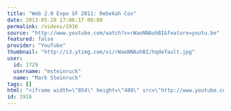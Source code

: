 ```yaml
---
title: "Web 2.0 Expo SF 2011: Rebekah Cox"
date: 2013-05-28 17:06:17 00:00
permalink: /videos/1916
source: "http://www.youtube.com/watch?v=rWaoNNAuhBI&feature=youtu.be"
featured: false
provider: "YouTube"
thumbnail: "http://i3.ytimg.com/vi/rWaoNNAuhBI/hqdefault.jpg"
user:
  id: 1729
  username: "msteinruck"
  name: "Mark Steinruck"
tags: []
html: "<iframe width=\"854\" height=\"480\" src=\"http://www.youtube.com/embed/rWaoNNAuhBI?wmode=transparent&feature=oembed\" frameborder=\"0\" allowfullscreen></iframe>"
id: 1916
---
```


